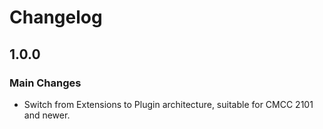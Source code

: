 Changelog
================================================================================

1.0.0
--------------------------------------------------------------------------------

### Main Changes

* Switch from Extensions to Plugin architecture, suitable for CMCC 2101 and newer.

<!--
### General Notes 

* Update 


2007
--------------------------------------------------------------------------------

### Switch from Extensions to Plugin architecture

Suitable for CMCC 2101 and newer. 


2010.1-1
--------------------------------------------------------------------------------

### Initial Release 🥳

Basic implementation of the Content Hub API.
